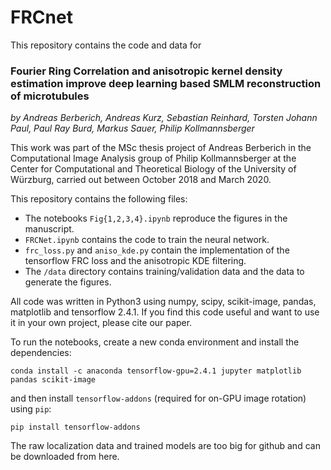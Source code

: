 # FRCnet

This repository contains the code and data for

### Fourier Ring Correlation and anisotropic kernel density estimation improve deep learning based SMLM reconstruction of microtubules

*by Andreas Berberich, Andreas Kurz, Sebastian Reinhard, Torsten Johann Paul, Paul Ray Burd, Markus Sauer, Philip Kollmannsberger*

This work was part of the MSc thesis project of Andreas Berberich in the Computational Image Analysis group of Philip Kollmannsberger at the Center for Computational and Theoretical Biology of the University of Würzburg, carried out between October 2018 and March 2020.

This repository contains the following files:

- The notebooks `Fig{1,2,3,4}.ipynb` reproduce the figures in the manuscript.
- `FRCNet.ipynb` contains the code to train the neural network.
- `frc_loss.py` and `aniso_kde.py` contain the implementation of the tensorflow FRC loss and the anisotropic KDE filtering.
- The `/data` directory contains training/validation data and the data to generate the figures.

All code was written in Python3 using numpy, scipy, scikit-image, pandas, matplotlib and tensorflow 2.4.1. If you find this code useful and want to use it in your own project, please cite our paper.

To run the notebooks, create a new conda environment and install the dependencies:

`conda install -c anaconda tensorflow-gpu=2.4.1 jupyter matplotlib pandas scikit-image`

and then install `tensorflow-addons` (required for on-GPU image rotation) using `pip`:

`pip install tensorflow-addons`

The raw localization data and trained models are too big for github and can be downloaded from here.


